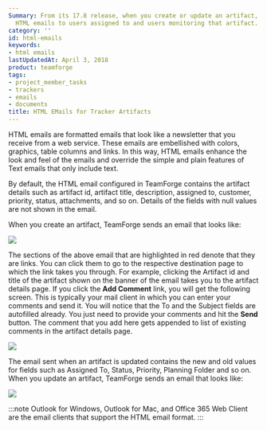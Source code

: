 ```yaml
---
Summary: From its 17.8 release, when you create or update an artifact, TeamForge sends
  HTML emails to users assigned to and users monitoring that artifact.
category: ''
id: html-emails
keywords:
- html emails
lastUpdatedAt: April 3, 2018
product: teamforge
tags:
- project_member_tasks
- trackers
- emails
- documents
title: HTML EMails for Tracker Artifacts
---
```



HTML emails are formatted emails that look like a newsletter that you receive from a web service. These emails are embellished with colors, graphics, table columns and links. In this way, HTML emails enhance the look and feel of the emails and override the simple and plain features of Text emails that only include text.

By default, the HTML email configured in TeamForge contains the artifact details such as artifact id, artifact title, description, assigned to, customer, priority, status, attachments, and so on. Details of the fields with null values are not shown in the email.

When you create an artifact, TeamForge sends an email that looks like:

 ![](/docs/assets/images/17-8-html-email-artifact-create.png)

The sections of the above email that are highlighted in red denote that they are links. You can click them to go to the respective destination page to which the link takes you through. For example, clicking the Artifact id and title of the artifact shown on the banner of the email takes you to the artifact details page. If you click the **Add Comment** link, you will get the following screen. This is typically your mail client in which you can enter your comments and send it. You will notice that the To and the Subject fields are autofilled already. You just need to provide your comments and hit the **Send** button. The comment that you add here gets appended to list of existing comments in the artifact details page.

 ![](/docs/assets/images/17-8-html-email-addcomments.png)

 The email sent when an artifact is updated contains the new and old values for fields such as Assigned To, Status, Priority, Planning Folder and so on. When you update an artifact, TeamForge sends an email that looks like:

  ![](/docs/assets/images/17-8-html-email-artifact-update.png)

  :::note
Outlook for Windows, Outlook for Mac, and Office 365 Web Client are the email clients that support the HTML email format.
:::


